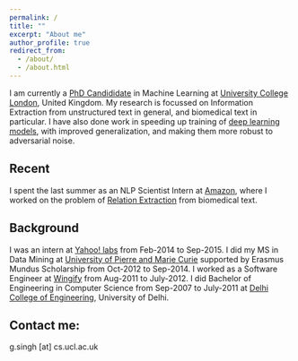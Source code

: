 ```yaml
---
permalink: /
title: ""
excerpt: "About me"
author_profile: true
redirect_from: 
  - /about/
  - /about.html
---
```


I am currently a <a href="http://www.cs.ucl.ac.uk/people/G.Singh.html/">PhD Candididate</a> in Machine Learning at <a href="https://www.ucl.ac.uk/">University College London</a>, United Kingdom. My research is focussed on Information Extraction from unstructured text in general, and biomedical text in particular. I have also done work in speeding up training of <a href ="https://arxiv.org/abs/1807.11414">deep learning models</a>, with improved generalization, and making them more robust to adversarial noise. 

Recent
------
I spent the last summer as an NLP Scientist Intern at <a href ="https://www.amazon.com"> Amazon</a>, where I worked on the problem of <a href="https://en.wikipedia.org/wiki/Relationship_extraction">Relation Extraction</a> from biomedical text.

Background
------
I was an intern at <a href ="https://research.yahoo.com/">Yahoo! labs</a> from Feb-2014 to Sep-2015. I did my MS in Data Mining at <a href = "http://www.upmc.fr/en/">University of Pierre and Marie Curie</a> supported by Erasmus Mundus Scholarship from Oct-2012 to Sep-2014. I worked as a Software Engineer at <a href="http://wingify.com/">Wingify</a> from Aug-2011 to July-2012. I did Bachelor of Engineering in Computer Science from Sep-2007 to July-2011 at <a href="http://dtu.ac.in/">Delhi College of Engineering</a>, University of Delhi. 



Contact me:
------
g.singh [at] cs.ucl.ac.uk
